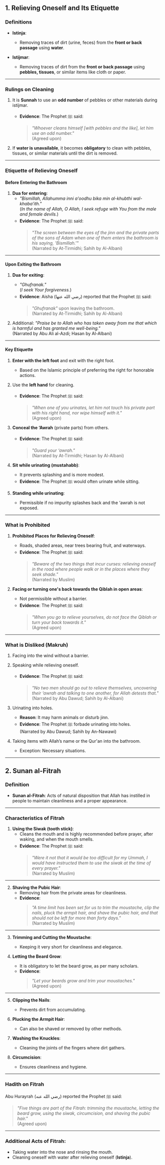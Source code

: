 ## **1. Relieving Oneself and Its Etiquette**

### **Definitions**
- **Istinja**:  
  - Removing traces of dirt (urine, feces) from the **front or back passage** using **water**.  

- **Istijmar**:  
  - Removing traces of dirt from the **front or back passage** using **pebbles, tissues**, or similar items like cloth or paper.  

---

### **Rulings on Cleaning**
1. It is **Sunnah** to use an **odd number** of pebbles or other materials during istijmar.  
   - **Evidence**: The Prophet ﷺ said:  
     > _"Whoever cleans himself [with pebbles and the like], let him use an odd number."_  
     (Agreed upon)  

2. If **water is unavailable**, it becomes **obligatory** to clean with pebbles, tissues, or similar materials until the dirt is removed.  

---

### **Etiquette of Relieving Oneself**

#### **Before Entering the Bathroom**
1. **Dua for entering**:  
   - _"Bismillah, Allahumma inni a'oodhu bika min al-khubthi wal-khaba’ith."_  
   (_In the name of Allah, O Allah, I seek refuge with You from the male and female devils._)  
   - **Evidence**: The Prophet ﷺ said:  
     > _"The screen between the eyes of the jinn and the private parts of the sons of Adam when one of them enters the bathroom is his saying, 'Bismillah.'"_  
     (Narrated by At-Tirmidhi; Sahih by Al-Albani)

---

#### **Upon Exiting the Bathroom**
1. **Dua for exiting**:  
   - _"Ghufranak."_  
   (_I seek Your forgiveness._)  
   - **Evidence**: Aisha (رضي الله عنها) reported that the Prophet ﷺ said:  
     > _"Ghufranak"_ upon leaving the bathroom.  
     (Narrated by At-Tirmidhi; Sahih by Al-Albani)

2. Additional: _"Praise be to Allah who has taken away from me that which is harmful and has granted me well-being."_  
   (Narrated by Abu Ali al-Azdi; Hasan by Al-Albani)

---

#### **Key Etiquette**
1. **Enter with the left foot** and exit with the right foot.  
   - Based on the Islamic principle of preferring the right for honorable actions.  

2. Use the **left hand** for cleaning.  
   - **Evidence**: The Prophet ﷺ said:  
     > _"When one of you urinates, let him not touch his private part with his right hand, nor wipe himself with it."_  
     (Agreed upon)

3. **Conceal the ‘Awrah** (private parts) from others.  
   - **Evidence**: The Prophet ﷺ said:  
     > _"Guard your ‘awrah."_  
     (Narrated by At-Tirmidhi; Hasan by Al-Albani)

4. **Sit while urinating (mustahabb)**:  
   - It prevents splashing and is more modest.  
   - **Evidence**: The Prophet ﷺ would often urinate while sitting.

5. **Standing while urinating**:  
   - Permissible if no impurity splashes back and the ‘awrah is not exposed.

---

### **What is Prohibited**
1. **Prohibited Places for Relieving Oneself**:
   - Roads, shaded areas, near trees bearing fruit, and waterways.  
   - **Evidence**: The Prophet ﷺ said:  
     > _"Beware of the two things that incur curses: relieving oneself in the road where people walk or in the places where they seek shade."_  
     (Narrated by Muslim)

2. **Facing or turning one's back towards the Qiblah in open areas**:
   - Not permissible without a barrier.  
   - **Evidence**: The Prophet ﷺ said:  
     > _"When you go to relieve yourselves, do not face the Qiblah or turn your back towards it."_  
     (Agreed upon)

---

### **What is Disliked (Makruh)**
1. Facing into the wind without a barrier.  
2. Speaking while relieving oneself.  
   - **Evidence**: The Prophet ﷺ said:  
     > _"No two men should go out to relieve themselves, uncovering their ‘awrah and talking to one another, for Allah detests that."_  
     (Narrated by Abu Dawud; Sahih by Al-Albani)

3. Urinating into holes.  
   - **Reason**: It may harm animals or disturb jinn.  
   - **Evidence**: The Prophet ﷺ forbade urinating into holes.  
     (Narrated by Abu Dawud; Sahih by An-Nawawi)

4. Taking items with Allah’s name or the Qur'an into the bathroom.  
   - Exception: Necessary situations.  

---

## **2. Sunan al-Fitrah**

### **Definition**
- **Sunan al-Fitrah**: Acts of natural disposition that Allah has instilled in people to maintain cleanliness and a proper appearance.

---

### **Characteristics of Fitrah**
1. **Using the Siwak (tooth stick)**:  
   - Cleans the mouth and is highly recommended before prayer, after waking, and when the mouth smells.  
   - **Evidence**: The Prophet ﷺ said:  
     > _"Were it not that it would be too difficult for my Ummah, I would have instructed them to use the siwak at the time of every prayer."_  
     (Narrated by Muslim)

---

2. **Shaving the Pubic Hair**:  
   - Removing hair from the private areas for cleanliness.  
   - **Evidence**:  
     > _"A time limit has been set for us to trim the moustache, clip the nails, pluck the armpit hair, and shave the pubic hair, and that should not be left for more than forty days."_  
     (Narrated by Muslim)

---

3. **Trimming and Cutting the Moustache**:  
   - Keeping it very short for cleanliness and elegance.  

4. **Letting the Beard Grow**:  
   - It is obligatory to let the beard grow, as per many scholars.  
   - **Evidence**:  
     > _"Let your beards grow and trim your moustaches."_  
     (Agreed upon)

---

5. **Clipping the Nails**:  
   - Prevents dirt from accumulating.  

6. **Plucking the Armpit Hair**:  
   - Can also be shaved or removed by other methods.

7. **Washing the Knuckles**:  
   - Cleaning the joints of the fingers where dirt gathers.  

8. **Circumcision**:  
   - Ensures cleanliness and hygiene.  

---

### **Hadith on Fitrah**  
Abu Hurayrah (رضي الله عنه) reported the Prophet ﷺ said:  
> _"Five things are part of the Fitrah: trimming the moustache, letting the beard grow, using the siwak, circumcision, and shaving the pubic hair."_  
(Agreed upon)

---

### **Additional Acts of Fitrah**:
- Taking water into the nose and rinsing the mouth.  
- Cleaning oneself with water after relieving oneself (**Istinja**).